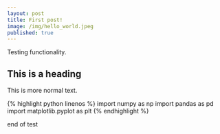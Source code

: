 ```yaml
---
layout: post
title: First post!
image: /img/hello_world.jpeg
published: true
---
```


Testing functionality.

## This is a heading

This is more normal text.

{% highlight python linenos %}
import numpy as np
import pandas as pd
import matplotlib.pyplot as plt
{% endhighlight %}


end of test

